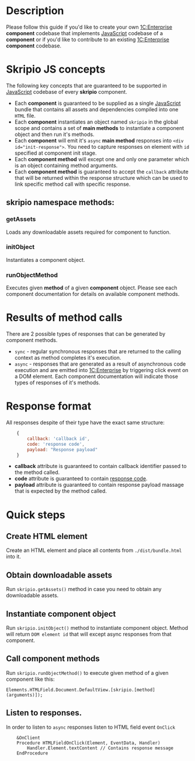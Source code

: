 # Description

Please follow this guide if you'd like to create your own [1C:Enterprise](https://www.1ci.com/developers/) **component** codebase that implements [JavaScript](https://developer.mozilla.org/en-US/docs/Web/JavaScript) codebase of a **component** or if you'd like to contribute to an existing [1C:Enterprise](https://www.1ci.com/developers/) **component** codebase.

# Skripio JS concepts

The following key concepts that are guaranteed to be supported in [JavaScript](https://developer.mozilla.org/en-US/docs/Web/JavaScript) codebase of every **skripio** component.

- Each **component** is guaranteed to be supplied as a single [JavaScript](https://developer.mozilla.org/en-US/docs/Web/JavaScript) bundle that contains all assets and dependencies compiled into one `HTML` file.
- Each **component** instantiates an object named `skripio` in the global scope and contains a set of **main methods** to instantiate a component object and then run it's methods.
- Each **component** will emit it's `async` **main method** responses into `<div id="init-response">`. You need to capture responses on element with `id` specified at component init stage. 
- Each **component method** will except one and only one parameter which is an object containing method arguments.
- Each **component method** is guaranteed to accept the `callback` attribute that will be returned within the response structure which can be used to link specific method call with specific response. 

## skripio namespace methods:

### getAssets
Loads any downloadable assets required for component to function.

### initObject
Instantiates a component object.

### runObjectMethod
Executes given **method** of a given **component** object.
Please see each component documentation for details on available component methods.

# Results of method calls
There are 2 possible types of responses that can be generated by component methods.
- `sync` - regular synchronous responses that are returned to the calling context as method completes it's execution.
- `async` - responses that are generated as a result of asynchronous code execution and are emitted into [1C:Enterprise](https://www.1ci.com/developers/) by triggering click event on a DOM element. Each component documentation will indicate those types of responses of it's methods.

# Response format
All responses despite of their type have the exact same structure:

```javascript
    { 
        callback: 'callback id', 
        code: 'response code', 
        payload: "Response payload" 
    }
```
- **callback** attribute is guaranteed to contain callback identifier passed to the method called.
- **code** attribute is guaranteed to contain [response code](https://github.com/fmecgroup/skripio-helper-response-emitter#codes).
- **payload** attribute is guaranteed to contain response payload massage that is expected by the method called.

# Quick steps

## Create HTML element
Create an HTML element and place all contents from `./dist/bundle.html` into it.

## Obtain downloadable assets
Run `skripio.getAssets()` method in case you need to obtain any downloadable assets.

## Instantiate component object
Run `skripio.initObject()` method to instantiate component object. Method will return `DOM element id` that will except async responses from that component.

## Call component methods
Run `skripio.runObjectMethod()` to execute given method of a given component like this:

```1C
Elements.HTMLField.Document.DefaultView.[skripio.[method](arguments)]);
```

## Listen to responses.
In order to listen to `async` responses listen to HTML field event `OnClick`
```1C
    &OnClient
    Procedure HTMLFieldOnClick(Element, EventData, Handler)
        Handler.Element.textContent // Contains response message
    EndProcedure
```